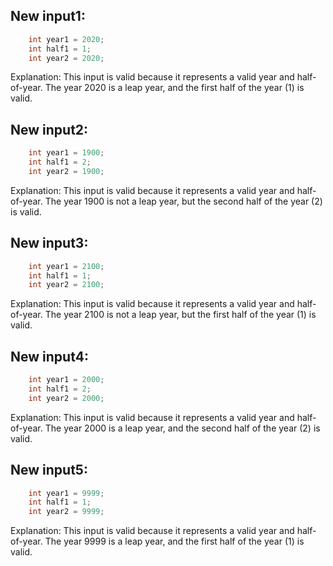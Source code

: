 ## New input1:
```java
    int year1 = 2020;
    int half1 = 1;
    int year2 = 2020;
```
Explanation: This input is valid because it represents a valid year and half-of-year. The year 2020 is a leap year, and the first half of the year (1) is valid.

## New input2:
```java
    int year1 = 1900;
    int half1 = 2;
    int year2 = 1900;
```
Explanation: This input is valid because it represents a valid year and half-of-year. The year 1900 is not a leap year, but the second half of the year (2) is valid.

## New input3:
```java
    int year1 = 2100;
    int half1 = 1;
    int year2 = 2100;
```
Explanation: This input is valid because it represents a valid year and half-of-year. The year 2100 is not a leap year, but the first half of the year (1) is valid.

## New input4:
```java
    int year1 = 2000;
    int half1 = 2;
    int year2 = 2000;
```
Explanation: This input is valid because it represents a valid year and half-of-year. The year 2000 is a leap year, and the second half of the year (2) is valid.

## New input5:
```java
    int year1 = 9999;
    int half1 = 1;
    int year2 = 9999;
```
Explanation: This input is valid because it represents a valid year and half-of-year. The year 9999 is a leap year, and the first half of the year (1) is valid.

